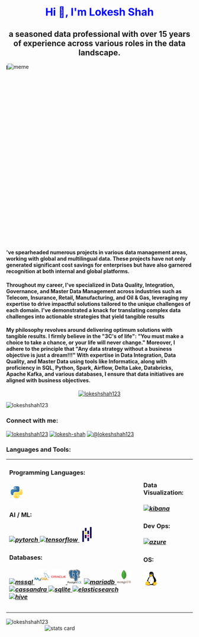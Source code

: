 <h1 align="center" style="color:blue;">Hi 👋, I'm Lokesh Shah</h1>

<h2 align="center">a seasoned data professional with over 15 years of experience across various roles in the data landscape.</h2>

<img align="right" alt= "meme" height="500" width="500" src="https://github.com/lokeshshah123/lokeshshah123/blob/c9439551af02822db79ad441b2bf2df5e7599f63/Assets/LokeshShah.jpeg">

<h4 align="left">I've spearheaded numerous projects in various data management areas, working with global and multilingual data. These projects have not only generated significant cost savings for enterprises but have also garnered recognition at both internal and global platforms.</h4>
<h4 align="left">Throughout my career, I've specialized in Data Quality, Integration, Governance, and Master Data Management across industries such as Telecom, Insurance, Retail, Manufacturing, and Oil & Gas, leveraging my expertise to drive impactful solutions tailored to the unique challenges of each domain. I've demonstrated a knack for translating complex data challenges into actionable strategies that yield tangible results </h4>

<h4 align="left">My philosophy revolves around delivering optimum solutions with tangible results. I firmly believe in the "3C's of life": "You must make a choice to take a chance, or your life will never change." Moreover, I adhere to the principle that "Any data strategy without a business objective is just a dream!!!"
With expertise in Data Integration, Data Quality, and Master Data using tools like Informatica, along with proficiency in SQL, Python, Spark, Airflow, Delta Lake, Databricks, Apache Kafka, and various databases, I ensure that data initiatives are aligned with business objectives. </h4>

<p align="center"> <a href="https://github.com/ryo-ma/github-profile-trophy"><img src="https://github-profile-trophy.vercel.app/?username=lokeshshah123" alt="lokeshshah123" /></a> </p>
<p align="left"> <img src="https://komarev.com/ghpvc/?username=lokeshshah123&label=Profile%20views&color=0e75b6&style=flat" alt="lokeshshah123" /> </p>

<h3 align="left">Connect with me:</h3>
<p align="left">
<a href="https://twitter.com/lokeshshah123" target="blank"><img align="center" src="https://raw.githubusercontent.com/rahuldkjain/github-profile-readme-generator/master/src/images/icons/Social/twitter.svg" alt="lokeshshah123" height="30" width="40" /></a>
<a href="https://linkedin.com/in/lokesh-shah" target="blank"><img align="center" src="https://raw.githubusercontent.com/rahuldkjain/github-profile-readme-generator/master/src/images/icons/Social/linked-in-alt.svg" alt="lokesh-shah" height="30" width="40" /></a>
<a href="https://medium.com/@lokeshshah123" target="blank"><img align="center" src="https://raw.githubusercontent.com/rahuldkjain/github-profile-readme-generator/master/src/images/icons/Social/medium.svg" alt="@lokeshshah123" height="30" width="40" /></a>
</p>
<be>

<h3 align="Left"> Languages and Tools:

<table background-color: #D6EEEE;>
 <tr >
    <td>

<h4 align="Left"> Programming Languages:
<h5 align="Left"> 
  <a href="https://www.python.org" target="_blank" rel="noreferrer"> <img src="https://raw.githubusercontent.com/devicons/devicon/master/icons/python/python-original.svg" alt="python" width="40" height="40"/> </a>
</h5>
</h4>
<h4 align="Left"> AI / ML:
<h5 align="Left"> 
<a href="https://pytorch.org/" target="_blank" rel="noreferrer"> <img src="https://www.vectorlogo.zone/logos/pytorch/pytorch-icon.svg" alt="pytorch" width="40" height="40"/> </a> 
<a href="https://www.tensorflow.org" target="_blank" rel="noreferrer"> <img src="https://www.vectorlogo.zone/logos/tensorflow/tensorflow-icon.svg" alt="tensorflow" width="40" height="40"/> </a> 
<a href="https://pandas.pydata.org/" target="_blank" rel="noreferrer"> <img src="https://raw.githubusercontent.com/devicons/devicon/2ae2a900d2f041da66e950e4d48052658d850630/icons/pandas/pandas-original.svg" alt="pandas" width="40" height="40"/> </a>
</h5> 
</h4>
<h4 align="Left"> Databases:
<h5 align="Left"> 
<a href="https://www.microsoft.com/en-us/sql-server" target="_blank" rel="noreferrer"> <img src="https://www.svgrepo.com/show/303229/microsoft-sql-server-logo.svg" alt="mssql" width="40" height="40"/> </a> 
<a href="https://www.mysql.com/" target="_blank" rel="noreferrer"> <img src="https://raw.githubusercontent.com/devicons/devicon/master/icons/mysql/mysql-original-wordmark.svg" alt="mysql" width="40" height="40"/></a> 
<a href="https://www.oracle.com/" target="_blank" rel="noreferrer"> <img src="https://raw.githubusercontent.com/devicons/devicon/master/icons/oracle/oracle-original.svg" alt="oracle" width="40" height="40"/> </a>
<a href="https://www.postgresql.org" target="_blank" rel="noreferrer"> <img src="https://raw.githubusercontent.com/devicons/devicon/master/icons/postgresql/postgresql-original-wordmark.svg" alt="postgresql" width="40" height="40"/></a>
<a href="https://mariadb.org/" target="_blank" rel="noreferrer"> <img src="https://www.vectorlogo.zone/logos/mariadb/mariadb-icon.svg" alt="mariadb" width="40" height="40"/> </a> 
<a href="https://www.mongodb.com/" target="_blank" rel="noreferrer"> <img src="https://raw.githubusercontent.com/devicons/devicon/master/icons/mongodb/mongodb-original-wordmark.svg" alt="mongodb" width="40" height="40"/></a>
<a href="https://cassandra.apache.org/" target="_blank" rel="noreferrer"> <img src="https://www.vectorlogo.zone/logos/apache_cassandra/apache_cassandra-icon.svg" alt="cassandra" width="40" height="40"/> </a> 
<a href="https://www.sqlite.org/" target="_blank" rel="noreferrer"> <img src="https://www.vectorlogo.zone/logos/sqlite/sqlite-icon.svg" alt="sqlite" width="40" height="40"/> </a> 
<a href="https://www.elastic.co" target="_blank" rel="noreferrer"> <img src="https://www.vectorlogo.zone/logos/elastic/elastic-icon.svg" alt="elasticsearch" width="40" height="40"/> </a>
<a href="https://hive.apache.org/" target="_blank" rel="noreferrer"> <img src="https://www.vectorlogo.zone/logos/apache_hive/apache_hive-icon.svg" alt="hive" width="40" height="40"/> </a> 
</h5> 
</h4>

</td>
    <td >
  <h4 align="Left"> Data Visualization:
<h5 align="Left"> 
<a href="https://www.elastic.co/kibana" target="_blank" rel="noreferrer"> <img src="https://www.vectorlogo.zone/logos/elasticco_kibana/elasticco_kibana-icon.svg" alt="kibana" width="40" height="40"/> </a>
</h5>
</h4>
<h4 align="Left"> Dev Ops:
<h5 align="Left"> 
<a href="https://azure.microsoft.com/en-in/" target="_blank" rel="noreferrer"> <img src="https://www.vectorlogo.zone/logos/microsoft_azure/microsoft_azure-icon.svg" alt="azure" width="40" height="40"/> </a>
</h5>
</h4>  
<h4 align="Left"> OS:
<h5 align="Left"> 
<a href="https://www.linux.org/" target="_blank" rel="noreferrer"> <img src="https://raw.githubusercontent.com/devicons/devicon/master/icons/linux/linux-original.svg" alt="linux" width="40" height="40"/> </a>
</h5>
</h4>  
</td>
 </tr>
</table>
</h3>

<p>&nbsp;
<img align="left" src="https://github-readme-stats.vercel.app/api?username=lokeshshah123&show_icons=true&locale=en&theme=radical" alt="lokeshshah123" />
<img align="right" alt= "stats card" height="200px" width="400" src="https://github-readme-streak-stats.herokuapp.com/?user=lokeshshah123&theme=radical" />
</p>
  
